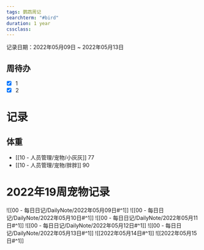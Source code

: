 ```yaml
---
tags: 鹦鹉周记
searchterm: "#bird"
duration: 1 year
cssclass: 
---
```


记录日期：2022年05月09日 ~ 2022年05月13日

## 周待办
- [x] 1
- [x] 2

# 记录
## 体重
- [[10 - 人员管理/宠物/小灰灰]] 77
- [[10 - 人员管理/宠物/胖胖]] 90

# 2022年19周宠物记录
![[00 - 每日日记/DailyNote/2022年05月09日#^1]] 
![[00 - 每日日记/DailyNote/2022年05月10日#^1]] 
![[00 - 每日日记/DailyNote/2022年05月11日#^1]] 
![[00 - 每日日记/DailyNote/2022年05月12日#^1]] 
![[00 - 每日日记/DailyNote/2022年05月13日#^1]] 
![[2022年05月14日#^1]] 
![[2022年05月15日#^1]] 



